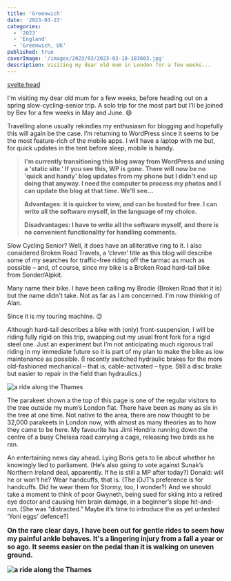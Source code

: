 ```yaml
---
title: 'Greenwich'
date: '2023-03-23'
categories:
  - '2023'
  - 'England'
  - 'Greenwich, UK'
published: true
coverImage: '/images/2023/03/2023-03-18-183603.jpg'
description: Visiting my dear old mum in London for a few weeks...
---
```


<script>
  import DayCardHGroup from '$lib/components/DayCardHGroup.svelte'
  import FormattedDate from '$lib/components/FormattedDate.svelte'
  import Img from '$lib/components/Img.svelte'
</script>

<svelte:head>

<title>2023 UK</title>
</svelte:head>

<section class="card">

<DayCardHGroup
  where="Greenwich, London"
/>

  <p>
      I'm visiting my dear old mum for a few weeks, before heading out on a spring slow-cycling-senior trip. A solo trip for the most part but I’ll be joined by Bev for a few weeks in May and June. <span class="entity"> &#128516;</span>
  </p>
  
<p>  
  Travelling alone usually rekindles my enthusiasm for blogging and hopefully this will again be the case. I’m returning to WordPress since it seems to be the most feature-rich of the mobile apps. I will have a laptop with me but, for quick updates in the tent before sleep, mobile is handy.</p>
  
  
   <blockquote>
   <FormattedDate when="2023/12/16" style="font-weight:bold; color: var(--header-text-dark)"/>
   
   <p>I'm currently transitioning this blog away from WordPress and using a 'static site.' If you see this, WP is gone. There will now be no 'quick and handy' blog updates from my phone but I didn't end up doing that anyway. I need the computer to process my photos and I can update the blog at that time. We'll see...</p>

<p> <span class="bold">Advantages</span>: it is quicker to view, and can be hosted for free. I can write all the software myself, in the language of my choice.</p>

<p><span class="bold">Disadvantages</span>: I have to write all the software myself, and there is no convenient functionality for handling comments.</p></blockquote>

<p>  
  Slow Cycling Senior? Well, it does have an alliterative ring to it. I also considered Broken Road Travels, a ‘clever’ title as this blog will describe some of my searches for traffic-free riding off the tarmac as much as possible – and, of course, since my bike is a Broken Road hard-tail bike from Sonder/Alpkit.</p>
  
<p>  
  Many name their bike. I have been calling my Brodie (Broken Road that it is) but the name didn't take. Not as far as I am concerned. I'm now thinking of Alan.</p>
  
<p>  
  Since it is my touring machine. <span class="entity">&#128521;</span></p>
  
<p>  
  Although hard-tail describes a bike with (only) front-suspension, I will be riding fully rigid on this trip, swapping out my usual front fork for a rigid steel one. Just an experiment but I’m not anticipating much rigorous trail riding in my immediate future so it is part of my plan to make the bike as low maintenance as possible. (I recently switched hydraulic brakes for the more old-fashioned mechanical – that is, cable-activated – type. Still a disc brake but easier to repair in the field than hydraulics.)</p>
  
  <Img
    src="/images/2023/03/2023-03-27-164008.jpg"
    alt="a ride along the Thames"
    caption="Thames view"
  />
  
  <p>The parakeet shown a the top of this page is one of the regular visitors to the tree outside my mum’s London flat. There have been as many as six in the tree at one time. Not native to the area, there are now thought to be 32,000 parakeets in London now, with almost as many theories as to how they came to be here. My favourite has Jimi Hendrix running down the centre of a busy Chelsea road carrying a cage, releasing two birds as he ran.</p>
  
</section>

<section class="card">

<FormattedDate when="2023/3/21" style="color: var(--header-text-dark); font-weight:bold; font-size: 110%; margin-block-start: var(--size-3)"
/>

An entertaining news day ahead. Lying Boris gets to lie about whether he knowingly lied to parliament. (He’s also going to vote against Sunak’s Northern Ireland deal, apparently. If he is still a MP after today?) Donald: will he or won’t he? Wear handcuffs, that is. (The iDJT’s preference is for handcuffs. Did he wear them for Stormy, too, I wonder?) And we should take a moment to think of poor Gwyneth, being sued for skiing into a retired eye doctor and causing him brain damage, in a beginner’s slope hit-and-run. (She was “distracted.” Maybe it’s time to introduce the as yet untested ‘Yoni eggs’ defence?)

</section>

<section class="card">
<FormattedDate when="2023/4/3" style="color: var(--header-text-dark); font-weight:bold; font-size: 110%; margin-block-start: var(--size-3)"
/>
  <p> On the rare clear days, I have been out for gentle rides to seem how my painful ankle behaves. It's a lingering injury from a fall a year or so ago. It seems easier on the pedal than it is walking on uneven ground.</p>
  <Img
    src="/images/2023/04/phone/phone.png"
    alt="a ride along the Thames"
    caption="A cycle path in Catford"
  />
  
</section>
